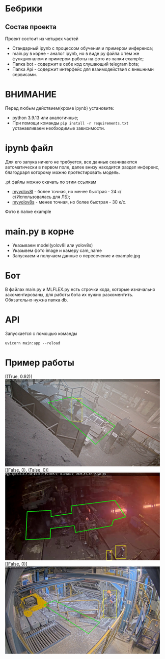 # Бебрики

## Состав проекта
Проект состоит из четырех частей
* Стандарный ipynb с процессом обучения и примером инференса;
* main.py в корне - аналог ipynb, но в виде py файла с тем же функционалом и примером работы на фото из папки example;
* Папка bot - содержит в себе код слушающий telegram bota;
* Папка Api - содержит интерфейс для взаимодействия с внешними сервисами.
# ВНИМАНИЕ
Перед любым действием(кроме ipynb) установите:
* python 3.9.13 или аналогичные;
* При помощи команды ```pip install -r requirements.txt``` устанавливаем необходимые зависимости.
# ipynb файл
Для его запука ничего не требуется, все данные скачиваются автоматически в первом поле, далее внизу находится раздел инференс, благодраря которому можно протестировать модель.

.pt файлы можно скачать по этим ссылкам
* [myyolov8l](https://drive.google.com/file/d/1mjq6OzbqaUDoI7HE-EAjVwC0JSyBiync/view?usp=sharing) - более точная, но менее быстрая - 24 к/с(Использовалась для ЛБ);
* [myyolov8s](https://drive.google.com/file/d/10wYQ1L--Xq_du19nY20ZTUKVf9rWU9sl/view?usp=sharing) - менее точная, но более быстрая - 30 к/c.

Фото в папке example

# main.py в корне
* Указываем model(yolov8l  или yolov8s)
* Указывем фото image и камеру cam_name
* Запускаем и получаем данные о пересечение и example.jpg
# Бот 
В файлах main.py и MLFLEX.py есть строчки кода, которые изначально закоментированы, для работы бота их нужно разкоментить.
Обязательно нужна папка db.
# API
Запускается с помощью команды 
```
uvicorn main:app --reload
```
# Пример работы
[(True, 0.92)]
![example1.jpg](example%2Fexample1.jpg)
[(False, 0), (False, 0)]
![example2.jpg](example%2Fexample2.jpg)
[(False, 0)]
![example3.jpg](example%2Fexample3.jpg)